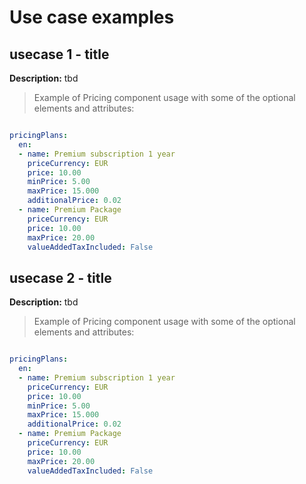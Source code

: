 # Use case examples

## usecase 1 - title

**Description:** tbd 

> Example of Pricing component usage with some of the optional elements and attributes:

```yml

pricingPlans:
  en:
  - name: Premium subscription 1 year
    priceCurrency: EUR
    price: 10.00
    minPrice: 5.00
    maxPrice: 15.000
    additionalPrice: 0.02
  - name: Premium Package
    priceCurrency: EUR
    price: 10.00
    maxPrice: 20.00
    valueAddedTaxIncluded: False

```

## usecase 2 - title

**Description:** tbd 

> Example of Pricing component usage with some of the optional elements and attributes:

```yml

pricingPlans:
  en:
  - name: Premium subscription 1 year
    priceCurrency: EUR
    price: 10.00
    minPrice: 5.00
    maxPrice: 15.000
    additionalPrice: 0.02
  - name: Premium Package
    priceCurrency: EUR
    price: 10.00
    maxPrice: 20.00
    valueAddedTaxIncluded: False

```